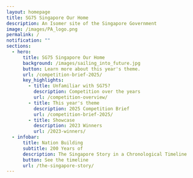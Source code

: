 ```yaml
---
layout: homepage
title: SG75 Singapore Our Home
description: An Isomer site of the Singapore Government
image: /images/PA_logo.png
permalink: /
notification: ""
sections:
  - hero:
      title: SG75 Singapore Our Home
      background: /images/sailing_into_future.jpg
      button: Learn more about this year's theme.
      url: /competition-brief-2025/
      key_highlights:
        - title: Unfamiliar with SG75?
          description: Competition over the years
          url: /competition-overview/
        - title: This year's theme
          description: 2025 Competition Brief
          url: /competition-brief-2025/
        - title: Showcase
          description: 2023 Winners
          url: /2023-winners/
  - infobar:
      title: Nation Building
      subtitle: 200 Years of
      description: The Singapore Story in a Chronological Timeline
      button: See the timeline
      url: /the-singapore-story/
---
```

